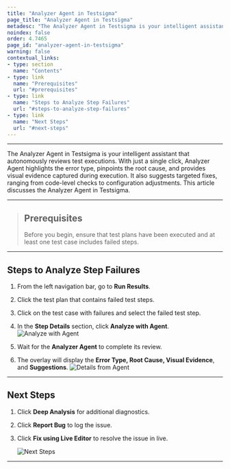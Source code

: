 ```yaml
---
title: "Analyzer Agent in Testsigma"
page_title: "Analyzer Agent in Testsigma"
metadesc: "The Analyzer Agent in Testsigma is your intelligent assistant that autonomously reviews test executions | This article discusses the Analyzer Agent in Testsigma"
noindex: false
order: 4.7465
page_id: "analyzer-agent-in-testsigma"
warning: false
contextual_links:
- type: section
  name: "Contents"
- type: link
  name: "Prerequisites"
  url: "#prerequisites"
- type: link
  name: "Steps to Analyze Step Failures"
  url: "#steps-to-analyze-step-failures"
- type: link
  name: "Next Steps"
  url: "#next-steps"
---
```


---

The Analyzer Agent in Testsigma is your intelligent assistant that autonomously reviews test executions. With just a single click, Analyzer Agent highlights the error type, pinpoints the root cause, and provides visual evidence captured during execution. It also suggests targeted fixes, ranging from code-level checks to configuration adjustments. This article discusses the Analyzer Agent in Testsigma. 

---

> ## **Prerequisites**
> 
> Before you begin, ensure that test plans have been executed and at least one test case includes failed steps.

---

## **Steps to Analyze Step Failures**

1. From the left navigation bar, go to **Run Results**.

2. Click the test plan that contains failed test steps.

3. Click on the test case with failures and select the failed test step.

4. In the **Step Details** section, click **Analyze with Agent**.
   ![Analyze with Agent](https://s3.amazonaws.com/static-docs.testsigma.com/new_images/projects/Atto_Testsigma/Analyze_Agent.png)

5. Wait for the **Analyzer Agent** to complete its review.

6. The overlay will display the **Error Type, Root Cause, Visual Evidence**, and **Suggestions**.
   ![Details from Agent](https://s3.amazonaws.com/static-docs.testsigma.com/new_images/projects/Atto_Testsigma/Details_from_AAgent.png)

---

## **Next Steps**

1. Click **Deep Analysis** for additional diagnostics.

2. Click **Report Bug** to log the issue.

3. Click **Fix using Live Editor** to resolve the issue in live.

   ![Next Steps](https://s3.amazonaws.com/static-docs.testsigma.com/new_images/projects/Atto_Testsigma/Next_Steps_AAgent.png)
---